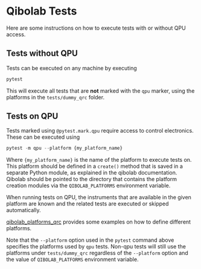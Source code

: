 # Qibolab Tests

Here are some instructions on how to execute tests
with or without QPU access.

## Tests without QPU

Tests can be executed on any machine by executing
```py
pytest
```

This will execute all tests that are **not** marked
with the `qpu` marker, using the platforms in the
`tests/dummy_qrc` folder.

## Tests on QPU

Tests marked using `@pytest.mark.qpu` require access
to control electronics. These can be executed using
```py
pytest -m qpu --platform {my_platform_name}
```

Where `{my_platform_name}` is the name of the platform
to execute tests on. This platform should be defined
in a ``create()`` method that is saved in a separate
Python module, as explained in the qibolab documentation.
Qibolab should be pointed to the directory that contains
the platform creation modules via the `QIBOLAB_PLATFORMS`
environment variable.

When running tests on QPU, the instruments that are available
in the given platform are known and the related tests are
executed or skipped automatically.

[qibolab_platforms_qrc](https://github.com/qiboteam/qibolab_platforms_qrc) provides some examples on how to
define different platforms.

Note that the `--platform` option used in the `pytest`
command above specifies the platforms used by `qpu` tests.
Non-qpu tests will still use the platforms under `tests/dummy_qrc` regardless of the `--platform` option and the
value of `QIBOLAB_PLATFORMS` environment variable.
